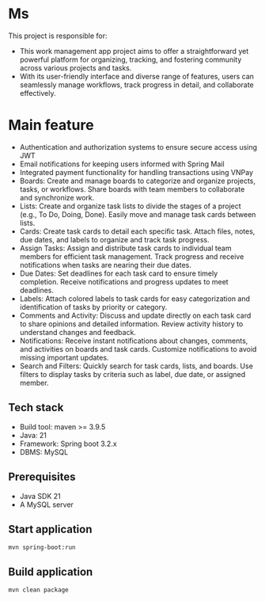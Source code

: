 # Ms
This project is responsible for:
* This work management app project aims to offer a straightforward yet powerful platform for organizing, tracking, and fostering community across various projects and tasks.
* With its user-friendly interface and diverse range of features, users can seamlessly manage workflows, track progress in detail, and collaborate effectively.
# Main feature
* Authentication and authorization systems to ensure secure access using JWT
* Email notifications for keeping users informed with Spring Mail
* Integrated payment functionality for handling transactions using VNPay
* Boards: Create and manage boards to categorize and organize projects, tasks, or workflows. Share boards with team members to collaborate and synchronize work.
* Lists: Create and organize task lists to divide the stages of a project (e.g., To Do, Doing, Done). Easily move and manage task cards between lists.
* Cards: Create task cards to detail each specific task. Attach files, notes, due dates, and labels to organize and track task progress.
* Assign Tasks: Assign and distribute task cards to individual team members for efficient task management. Track progress and receive notifications when tasks are nearing their due dates.
* Due Dates: Set deadlines for each task card to ensure timely completion. Receive notifications and progress updates to meet deadlines.
* Labels: Attach colored labels to task cards for easy categorization and identification of tasks by priority or category.
* Comments and Activity: Discuss and update directly on each task card to share opinions and detailed information. Review activity history to understand changes and feedback.
* Notifications: Receive instant notifications about changes, comments, and activities on boards and task cards. Customize notifications to avoid missing important updates.
* Search and Filters: Quickly search for task cards, lists, and boards. Use filters to display tasks by criteria such as label, due date, or assigned member.

## Tech stack
* Build tool: maven >= 3.9.5
* Java: 21
* Framework: Spring boot 3.2.x
* DBMS: MySQL

## Prerequisites
* Java SDK 21
* A MySQL server

## Start application
`mvn spring-boot:run`

## Build application
`mvn clean package`
